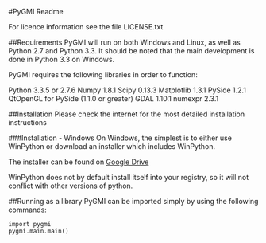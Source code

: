#PyGMI Readme

For licence information see the file LICENSE.txt

##Requirements
PyGMI will run on both Windows and Linux, as well as Python 2.7 and Python 3.3. 
It should be noted that the main development is done in Python 3.3 on Windows.

PyGMI requires the following libraries in order to function:

Python 3.3.5 or 2.7.6
Numpy 1.8.1
Scipy 0.13.3
Matplotlib 1.3.1
PySide 1.2.1
QtOpenGL for PySide (1.1.0 or greater)
GDAL 1.10.1
numexpr 2.3.1

##Installation
Please check the internet for the most detailed installation instructions

###Installation - Windows
On Windows, the simplest is to either use WinPython or download an installer which includes WinPython.

The installer can be found on [Google Drive](https://209f493642c7e79b2a878320662bfff73a2946cf.googledrive.com/host/0B6BP_95afhWzN01tZzh5VG1aNk0/)

WinPython does not by default install itself into your registry, so it will not conflict with other versions of python.

##Running as a library
PyGMI can be imported simply by using the following commands:
	
	import pygmi
	pygmi.main.main()
